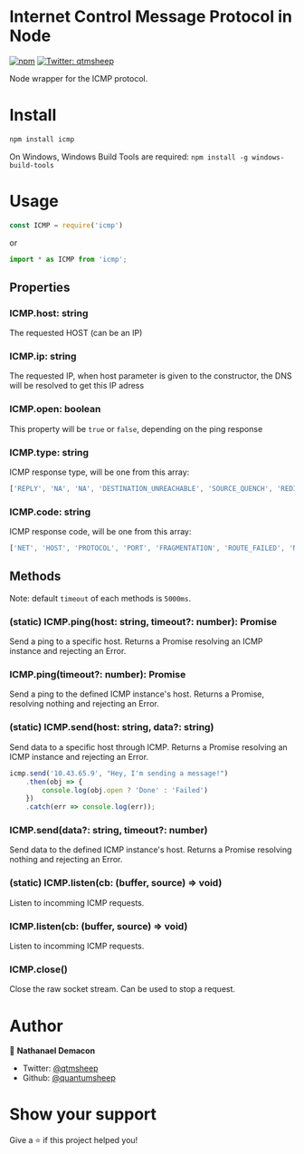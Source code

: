 # Internet Control Message Protocol in Node
[![npm](https://img.shields.io/npm/v/icmp)](https://www.npmjs.com/package/icmp)
[![Twitter: qtmsheep](https://img.shields.io/twitter/follow/qtmsheep.svg?style=social)](https://twitter.com/qtmsheep)

Node wrapper for the ICMP protocol.

# Install

```sh
npm install icmp
```

On Windows, Windows Build Tools are required: `npm install -g windows-build-tools`

# Usage

```js
const ICMP = require('icmp')
```
or
```ts
import * as ICMP from 'icmp';
```

## Properties
### ICMP.host: string
The requested HOST (can be an IP)

### ICMP.ip: string
The requested IP, when host parameter is given to the constructor, the DNS will be resolved to get this IP adress

### ICMP.open: boolean
This property will be `true` or `false`, depending on the ping response

### ICMP.type: string
ICMP response type, will be one from this array:
```js
['REPLY', 'NA', 'NA', 'DESTINATION_UNREACHABLE', 'SOURCE_QUENCH', 'REDIRECT']
```
### ICMP.code: string
ICMP response code, will be one from this array:
```js
['NET', 'HOST', 'PROTOCOL', 'PORT', 'FRAGMENTATION', 'ROUTE_FAILED', 'NET_UNKNOWN', 'HOST_UNKNOWN', 'HOST_ISOLATED', 'NET_PROHIBITED', 'HOST_PROHIBITED', 'NET_UNREACHABLE', 'HOST_UNREACHABLE', 'COMM_PROHIBITED', 'HOST_PRECEDENCE', 'PRECEDENCE_CUTOFF', 'NETWORK', 'HOST', 'SERVICE_NETWORK', 'HOST_NETWORK']
```


## Methods
Note: default `timeout` of each methods is `5000ms`.

### (static) ICMP.ping(host: string, timeout?: number): Promise<ICMP>
Send a ping to a specific host. Returns a Promise resolving an ICMP instance and rejecting an Error.

### ICMP.ping(timeout?: number): Promise<ICMP>
Send a ping to the defined ICMP instance's host. Returns a Promise, resolving nothing and rejecting an Error.

### (static) ICMP.send(host: string, data?: string)
Send data to a specific host through ICMP. Returns a Promise resolving an ICMP instance and rejecting an Error.

```js
icmp.send('10.43.65.9', "Hey, I'm sending a message!")
    .then(obj => {
        console.log(obj.open ? 'Done' : 'Failed')
    })
    .catch(err => console.log(err));
```

### ICMP.send(data?: string, timeout?: number)
Send data to the defined ICMP instance's host. Returns a Promise resolving nothing and rejecting an Error.

### (static) ICMP.listen(cb: (buffer, source) => void)
Listen to incomming ICMP requests.

### ICMP.listen(cb: (buffer, source) => void)
Listen to incomming ICMP requests.

### ICMP.close()
Close the raw socket stream. Can be used to stop a request.

# Author

👤 **Nathanael Demacon**

* Twitter: [@qtmsheep](https://twitter.com/qtmsheep)
* Github: [@quantumsheep](https://github.com/quantumsheep)

# Show your support

Give a ⭐️ if this project helped you!
